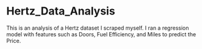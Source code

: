 # Hertz_Data_Analysis
This is an analysis of a Hertz dataset I scraped myself. I ran a regression model with features such as Doors, Fuel Efficiency, and Miles to predict the Price. 
